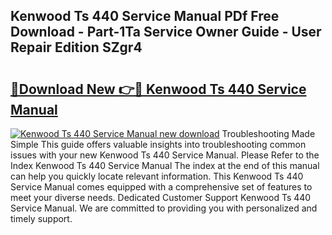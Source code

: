 ## Kenwood Ts 440 Service Manual PDf Free Download - Part-1Ta Service Owner Guide - User Repair Edition SZgr4

# <h2><a href="http://bc50867.oget.top/?id=Kenwood+Ts+440+Service+Manual">🔗Download New 👉🔴 Kenwood Ts 440 Service Manual</a></h2>

[![Kenwood Ts 440 Service Manual new download](https://i.imgur.com/5g1atiW.png)](http://bc50867.oget.top/?id=Kenwood+Ts+440+Service+Manual)
Troubleshooting Made Simple This guide offers valuable insights into troubleshooting common issues with your new Kenwood Ts 440 Service Manual. Please Refer to the Index Kenwood Ts 440 Service Manual The index at the end of this manual can help you quickly locate relevant information. This Kenwood Ts 440 Service Manual comes equipped with a comprehensive set of features to meet your diverse needs. Dedicated Customer Support Kenwood Ts 440 Service Manual. We are committed to providing you with personalized and timely support.
